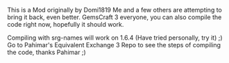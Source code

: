 This is a Mod originally by Domi1819
Me and a few others are attempting to bring it back, even better.
GemsCraft 3 everyone, you can also compile the code right now, hopefully it should work.

Compiling with srg-names will work on 1.6.4 (Have tried personally, try it) ;)
Go to Pahimar's Equivalent Exchange 3 Repo to see the steps of compiling the code, thanks Pahimar ;)
